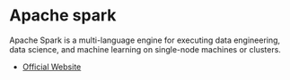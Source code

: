 # Apache spark

Apache Spark is a multi-language engine for executing data engineering, data science, and machine learning on single-node machines or clusters.

- [Official Website](https://spark.apache.org/)
